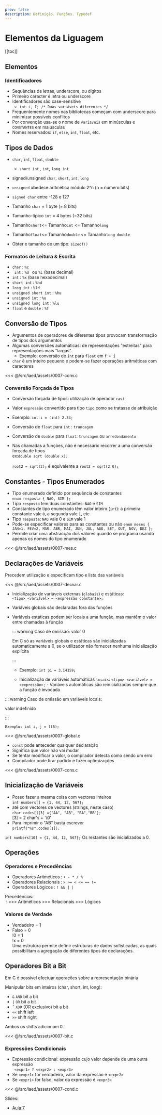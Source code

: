 ```yaml
---
prev: false
description: Definição. Funções. Typedef
---
```


# Elementos da Liguagem

[[toc]]

## Elementos

### Identificadores

- Sequências de letras, underscore, ou dígitos
- Primeiro caracter é letra ou underscore
- Identificadores são case-sensitive
  - `int i, I; /* Duas variáveis diferentes */`
- Frequentemente nomes nas bibliotecas começam com
  underscore para minimizar possíveis conflitos
- Por convenção usa-se o nome de `variaveis` em
  minúsculas e `CONSTANTES` em maiúsculas
- Nomes reservados: `if`, `else`, `int`, `float`, etc.

## Tipos de Dados

- `char`, `int`, `float`, `double`
  - `short int` , `int`, `long int`
- signed/unsigned `char`, `short`, `int`, `long`
- `unsigned` obedece aritmética módulo 2^n (n = número bits)
- `signed char` entre -128 e 127
- Tamanho `char` = 1 byte (= 8 bits)
- Tamanho-típico `int` = 4 bytes (=32 bits)
- Tamanho`short`<= Tamanho`int` <= Tamanho`long`

- Tamanho`float`<= Tamanho`double` <=
  Tamanho`long double`
- Obter o tamanho de um tipo: `sizeof()`

### Formatos de Leitura & Escrita

- `char` : `%c`
- ` int` : `%d ` ou `%i` (base decimal)
- `int` : `%x` (base hexadecimal)
- `short int` : `%hd`
- `long int` : `%ld`
- `unsigned short int` : `%hu`
- `unsigned int` : `%u`
- `unsigned long int` : `%lu`
- `float` e `double` : `%f`

## Conversão de Tipos

- Argumentos de operadores de diferentes tipos
  provocam transformação de tipos dos argumentos
- Algumas conversões automáticas: de representações
  "estreitas" para representações mais "largas".
  - Exemplo:
    conversão de `int` para `float` em `f + i`
- `char` é um inteiro pequeno e podem-se fazer operações
  aritméticas com caracteres

<<< @/src/iaed/assets/0007-conv.c

### Conversão Forçada de Tipos

- Conversão forçada de tipos: utilização de operador `cast`
- Valor `expressão` convertido para tipo `tipo` como se
  tratasse de atribuição
- Exemplo: `int i = (int) 2.34;`
- Conversão de `float` para `int` : `truncagem`
- Conversão de `double` para `float`: `truncagem` ou
  `arredondamento`

- Nas chamadas a funções, não é necessário recorrer a uma
  conversão forçada de tipos\
  ex:`double sqrt (double x);`\
  \
  `root2 = sqrt(2);` é equivalente a
  `root2 = sqrt(2.0);`

## Constantes - Tipos Enumerados

- Tipo enumerado definido por sequência de constantes\
  `enum resposta { NAO, SIM };`
- Tipo `resposta` tem duas constantes: `NAO` e `SIM`
- Constantes de tipo enumerado têm valor inteiro (`int`): a
  primeira constante vale `0`, a segunda vale `1`, etc
- Tipo `resposta`: `NAO` vale 0 e `SIM` vale 1
- Pode-se especificar valores para as constantes ou não
  `enum meses { JAN=1, FEV=2, MAR, ABR, MAI, JUN, JUL, AGO, SET, OUT, NOV, DEZ };`
- Permite criar uma abstracção dos valores quando se
  programa usando apenas os nomes do tipo enumerado

<<< @/src/iaed/assets/0007-mes.c

## Declarações de Variáveis

Precedem utilização e especificam tipo e lista das variáveis

<<< @/src/iaed/assets/0007-decvar.c

- Inicialização de variáveis externas (`globais`) e estáticas: \
  `<tipo> <variável> = <expressão constante>;`
- Variáveis globais são declaradas fora das funções
- Variáveis estáticas podem ser locais a uma função, mas
  mantêm o valor entre chamadas à função

  ::: warning Caso de omissão: valor 0

  Em C só as variáveis globais e estáticas são inicializadas
  automaticamente a 0, se o utilizador não fornecer nenhuma
  inicialização explícita

  :::

  - Exemplo: `int pi = 3.14159;`

  - Inicialização de variáveis automáticas `locais`:
    `<tipo> <variável> = <expressão>;` - Variáveis automáticas são reinicializadas sempre que a
    função é invocada

::: warning Caso de omissão em variáveis locais:

valor indefinido

:::

`Exemplo: int i, j = f(5);`

<<< @/src/iaed/assets/0007-global.c

- `const` pode anteceder qualquer declaração
- Significa que valor não vai mudar
- Se tentar modificar o valor, o compilador detecta como
  sendo um erro
- Compilador pode tirar partido e fazer optimizações

<<< @/src/iaed/assets/0007-cons.c

## Inicialização de Variáveis

- Posso fazer a mesma coisa com vectores inteiros\
  `int numbers[] = {1, 44, 12, 567};`
- até com vectores de vectores (strings, neste caso)\
  `char codes[][3] ={"AA", "AB", "BA","BB"};`\
  [3] = 2 char's + '\0'
- Para imprimir o "AB" basta escrever\
  `printf("%s",codes[1]);`

`int numbers[10] = {1, 44, 12, 567};`
Os restantes são inicializados a 0.

## Operações

### Operadores e Precedências

- Operadores Aritméticos :
  `+ - * / %`
- Operadores Relacionais :
  `> >= < <= == !=`
- Operadores Lógicos :
  `! && | |`

Precedências:\
`!` >>> Aritméticos >>> Relacionais >>> Lógicos

### Valores de Verdade

- Verdadeiro = 1
- Falso = 0 \
  !0 = 1 \
  !x = 0 \
  Uma estrutura permite definir estruturas de dados sofisticadas, as quais possibilitam a agregação de diferentes tipos de declarações.

## Operadores Bit a Bit

Em C é possível efectuar operações sobre a
representação binária

Manipular bits em inteiros (char, short, int, long):

- `&` `AND` bit a bit
- `|` `OR` bit a bit
- `ˆ` `XOR` (OR exclusivo) bit a bit
- `<<` shift left
- `>>` shift right

Ambos os shifts adicionam 0.

<<< @/src/iaed/assets/0007-bit.c

### Expressões Condicionais

- Expressão condicional: expressão cujo valor depende de
  uma outra expressão\
  ` <expr1> ? <expr2> : <expr3>`
- Se `<expr1>` for verdadeiro, valor da expressão é `<expr2>`
- Se `<expr1>` for falso, valor da expressão é `<expr3>`

<<< @/src/iaed/assets/0007-cond.c

Slides:

- [Aula 7](https://drive.google.com/file/d/1Qflt6mId0-75znhCgwscN2v7aLKrStTC/view?usp=sharing)
